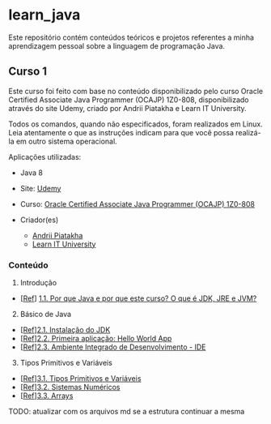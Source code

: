 # learn_java
Este repositório contém conteúdos teóricos e projetos referentes a minha aprendizagem pessoal sobre a linguagem de programação Java.

## Curso 1

Este curso foi feito com base no conteúdo disponibilizado pelo curso Oracle Certified Associate Java Programmer (OCAJP) 1Z0-808, disponibilizado através do site Udemy, criado por Andrii Piatakha e Learn IT University.

Todos os comandos, quando não especificados, foram realizados em Linux. Leia atentamente o que as instruções indicam para que você possa realizá-la em outro sistema operacional.

Aplicações utilizadas:
- Java 8

- Site: [Udemy](https://www.udemy.com/)
- Curso: [Oracle Certified Associate Java Programmer (OCAJP) 1Z0-808](https://www.udemy.com/course/oracle-certification-1z0-808-and-1z0-811-learnit/)
- Criador(es)
  - [Andrii Piatakha](https://www.udemy.com/user/andrii-piatakha/)
  - [Learn IT University](https://www.udemy.com/user/learn-it-university/)

### Conteúdo

1. Introdução
- [[Ref](https://www.udemy.com/course/oracle-certification-1z0-808-and-1z0-811-learnit/learn/lecture/27793500)]
    [1.1. Por que Java e por que este curso? O que é JDK, JRE e JVM?](xxx.md)

2. Básico de Java
- [[Ref](https://www.udemy.com/course/oracle-certification-1z0-808-and-1z0-811-learnit/learn/lecture/27793508)][2.1. Instalação do JDK](xxx.md)
- [[Ref](https://www.udemy.com/course/oracle-certification-1z0-808-and-1z0-811-learnit/learn/lecture/27793512)][2.2. Primeira aplicação: Hello World App](xxx.md)
- [[Ref](https://www.udemy.com/course/oracle-certification-1z0-808-and-1z0-811-learnit/learn/lecture/27793526)][2.3. Ambiente Integrado de Desenvolvimento - IDE](xxx.md)

3. Tipos Primitivos e Variáveis
- [[Ref](https://www.udemy.com/course/oracle-certification-1z0-808-and-1z0-811-learnit/learn/lecture/27793536)][3.1. Tipos Primitivos e Variáveis](xxx.md)
- [[Ref](https://www.udemy.com/course/oracle-certification-1z0-808-and-1z0-811-learnit/learn/lecture/27793538)][3.2. Sistemas Numéricos](xxx.md)
- [[Ref](https://www.udemy.com/course/oracle-certification-1z0-808-and-1z0-811-learnit/learn/lecture/27793544)][3.3. Arrays](xxx.md)


TODO: atualizar com os arquivos md se a estrutura continuar a mesma